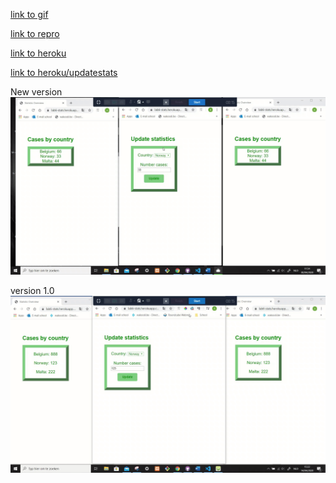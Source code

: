 [link to gif](https://share.getcloudapp.com/v1uD6YoA)

[link to repro](https://github.com/wakoodi/lab6-webSockets)

[link to heroku](https://lab6-stats.herokuapp.com/)

[link to heroku/updatestats](https://lab6-stats.herokuapp.com/updatestats)

New version 
![](https://github.com/wakoodi/2imd-webtech3-portfolio/blob/master/lab6-webSockets/livestats2.0.gif)

version 1.0
![](https://github.com/wakoodi/2imd-webtech3-portfolio/blob/master/lab6-webSockets/livestats.gif)
